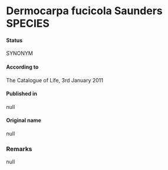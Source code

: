 Dermocarpa fucicola Saunders SPECIES
=======

#### Status
SYNONYM

#### According to
The Catalogue of Life, 3rd January 2011

#### Published in
null

#### Original name
null

### Remarks
null